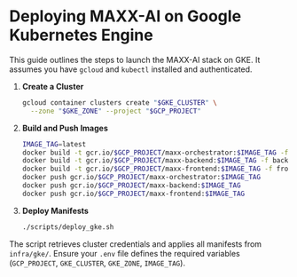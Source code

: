 # Deploying MAXX-AI on Google Kubernetes Engine

This guide outlines the steps to launch the MAXX-AI stack on GKE. It assumes you have `gcloud` and `kubectl` installed and authenticated.

1. **Create a Cluster**
   ```bash
   gcloud container clusters create "$GKE_CLUSTER" \
     --zone "$GKE_ZONE" --project "$GCP_PROJECT"
   ```

2. **Build and Push Images**
   ```bash
   IMAGE_TAG=latest
   docker build -t gcr.io/$GCP_PROJECT/maxx-orchestrator:$IMAGE_TAG -f backend/Dockerfile .
   docker build -t gcr.io/$GCP_PROJECT/maxx-backend:$IMAGE_TAG -f backend/Dockerfile backend
   docker build -t gcr.io/$GCP_PROJECT/maxx-frontend:$IMAGE_TAG -f frontend/Dockerfile frontend
   docker push gcr.io/$GCP_PROJECT/maxx-orchestrator:$IMAGE_TAG
   docker push gcr.io/$GCP_PROJECT/maxx-backend:$IMAGE_TAG
   docker push gcr.io/$GCP_PROJECT/maxx-frontend:$IMAGE_TAG
   ```

3. **Deploy Manifests**
   ```bash
   ./scripts/deploy_gke.sh
   ```

The script retrieves cluster credentials and applies all manifests from `infra/gke/`. Ensure your `.env` file defines the required variables (`GCP_PROJECT`, `GKE_CLUSTER`, `GKE_ZONE`, `IMAGE_TAG`).
